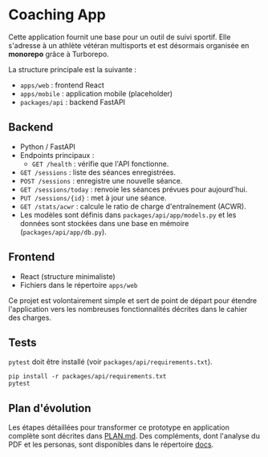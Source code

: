 # Coaching App

Cette application fournit une base pour un outil de suivi sportif. Elle s'adresse
à un athlète vétéran multisports et est désormais organisée en **monorepo** grâce à
Turborepo.

La structure principale est la suivante :

- `apps/web` : frontend React
- `apps/mobile` : application mobile (placeholder)
- `packages/api` : backend FastAPI

## Backend
- Python / FastAPI
- Endpoints principaux :
  - `GET /health` : vérifie que l'API fonctionne.
- `GET /sessions` : liste des séances enregistrées.
- `POST /sessions` : enregistre une nouvelle séance.
- `GET /sessions/today` : renvoie les séances prévues pour aujourd'hui.
- `PUT /sessions/{id}` : met à jour une séance.
- `GET /stats/acwr` : calcule le ratio de charge d'entraînement (ACWR).
- Les modèles sont définis dans `packages/api/app/models.py` et les données sont
  stockées dans une base en mémoire (`packages/api/app/db.py`).

## Frontend
- React (structure minimaliste)
- Fichiers dans le répertoire `apps/web`

Ce projet est volontairement simple et sert de point de départ pour
étendre l'application vers les nombreuses fonctionnalités décrites dans le
cahier des charges.

## Tests

`pytest` doit être installé (voir `packages/api/requirements.txt`).

```
pip install -r packages/api/requirements.txt
pytest
```

## Plan d'évolution

Les étapes détaillées pour transformer ce prototype en application complète
sont décrites dans [PLAN.md](PLAN.md).
Des compléments, dont l'analyse du PDF et les personas, sont disponibles dans le répertoire [docs](docs).
